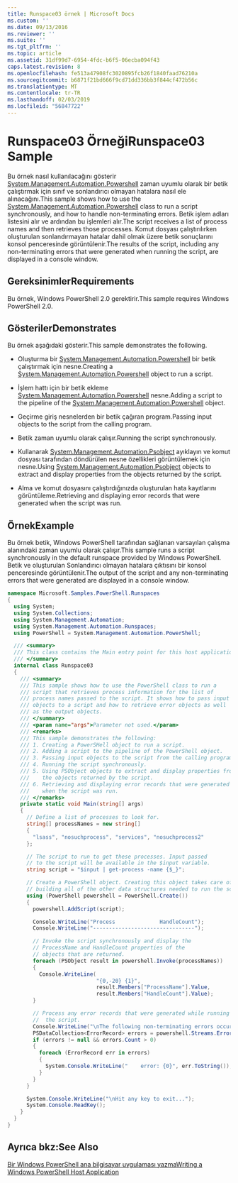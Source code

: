```yaml
---
title: Runspace03 örnek | Microsoft Docs
ms.custom: ''
ms.date: 09/13/2016
ms.reviewer: ''
ms.suite: ''
ms.tgt_pltfrm: ''
ms.topic: article
ms.assetid: 31df99d7-6954-4fdc-b6f5-06ecba094f43
caps.latest.revision: 8
ms.openlocfilehash: fe513a47908fc3020895fcb26f1840faad76210a
ms.sourcegitcommit: b6871f21bd666f9cd71dd336bb3f844cf472b56c
ms.translationtype: MT
ms.contentlocale: tr-TR
ms.lasthandoff: 02/03/2019
ms.locfileid: "56847722"
---
```

# <a name="runspace03-sample"></a><span data-ttu-id="889bb-102">Runspace03 Örneği</span><span class="sxs-lookup"><span data-stu-id="889bb-102">Runspace03 Sample</span></span>

<span data-ttu-id="889bb-103">Bu örnek nasıl kullanılacağını gösterir [System.Management.Automation.Powershell](/dotnet/api/system.management.automation.powershell) zaman uyumlu olarak bir betik çalıştırmak için sınıf ve sonlandırıcı olmayan hatalara nasıl ele alınacağını.</span><span class="sxs-lookup"><span data-stu-id="889bb-103">This sample shows how to use the [System.Management.Automation.Powershell](/dotnet/api/system.management.automation.powershell) class to run a script synchronously, and how to handle non-terminating errors.</span></span> <span data-ttu-id="889bb-104">Betik işlem adları listesini alır ve ardından bu işlemleri alır.</span><span class="sxs-lookup"><span data-stu-id="889bb-104">The script receives a list of process names and then retrieves those processes.</span></span> <span data-ttu-id="889bb-105">Komut dosyası çalıştırılırken oluşturulan sonlandırmayan hatalar dahil olmak üzere betik sonuçlarını konsol penceresinde görüntülenir.</span><span class="sxs-lookup"><span data-stu-id="889bb-105">The results of the script, including any non-terminating errors that were generated when running the script, are displayed in a console window.</span></span>

## <a name="requirements"></a><span data-ttu-id="889bb-106">Gereksinimler</span><span class="sxs-lookup"><span data-stu-id="889bb-106">Requirements</span></span>

<span data-ttu-id="889bb-107">Bu örnek, Windows PowerShell 2.0 gerektirir.</span><span class="sxs-lookup"><span data-stu-id="889bb-107">This sample requires Windows PowerShell 2.0.</span></span>

## <a name="demonstrates"></a><span data-ttu-id="889bb-108">Gösteriler</span><span class="sxs-lookup"><span data-stu-id="889bb-108">Demonstrates</span></span>

<span data-ttu-id="889bb-109">Bu örnek aşağıdaki gösterir.</span><span class="sxs-lookup"><span data-stu-id="889bb-109">This sample demonstrates the following.</span></span>

- <span data-ttu-id="889bb-110">Oluşturma bir [System.Management.Automation.Powershell](/dotnet/api/system.management.automation.powershell) bir betik çalıştırmak için nesne.</span><span class="sxs-lookup"><span data-stu-id="889bb-110">Creating a [System.Management.Automation.Powershell](/dotnet/api/system.management.automation.powershell) object to run a script.</span></span>

- <span data-ttu-id="889bb-111">İşlem hattı için bir betik ekleme [System.Management.Automation.Powershell](/dotnet/api/system.management.automation.powershell) nesne.</span><span class="sxs-lookup"><span data-stu-id="889bb-111">Adding a script to the pipeline of the [System.Management.Automation.Powershell](/dotnet/api/system.management.automation.powershell) object.</span></span>

- <span data-ttu-id="889bb-112">Geçirme giriş nesnelerden bir betik çağıran program.</span><span class="sxs-lookup"><span data-stu-id="889bb-112">Passing input objects to the script from the calling program.</span></span>

- <span data-ttu-id="889bb-113">Betik zaman uyumlu olarak çalışır.</span><span class="sxs-lookup"><span data-stu-id="889bb-113">Running the script synchronously.</span></span>

- <span data-ttu-id="889bb-114">Kullanarak [System.Management.Automation.Psobject](/dotnet/api/System.Management.Automation.PSObject) ayıklayın ve komut dosyası tarafından döndürülen nesne özellikleri görüntülemek için nesne.</span><span class="sxs-lookup"><span data-stu-id="889bb-114">Using [System.Management.Automation.Psobject](/dotnet/api/System.Management.Automation.PSObject) objects to extract and display properties from the objects returned by the script.</span></span>

- <span data-ttu-id="889bb-115">Alma ve komut dosyasını çalıştırdığınızda oluşturulan hata kayıtlarını görüntüleme.</span><span class="sxs-lookup"><span data-stu-id="889bb-115">Retrieving and displaying error records that were generated when the script was run.</span></span>

## <a name="example"></a><span data-ttu-id="889bb-116">Örnek</span><span class="sxs-lookup"><span data-stu-id="889bb-116">Example</span></span>

<span data-ttu-id="889bb-117">Bu örnek betik, Windows PowerShell tarafından sağlanan varsayılan çalışma alanındaki zaman uyumlu olarak çalışır.</span><span class="sxs-lookup"><span data-stu-id="889bb-117">This sample runs a script synchronously in the default runspace provided by Windows PowerShell.</span></span> <span data-ttu-id="889bb-118">Betik ve oluşturulan Sonlandırıcı olmayan hatalara çıktısını bir konsol penceresinde görüntülenir.</span><span class="sxs-lookup"><span data-stu-id="889bb-118">The output of the script and any non-terminating errors that were generated are displayed in a console window.</span></span>

```csharp
namespace Microsoft.Samples.PowerShell.Runspaces
{
  using System;
  using System.Collections;
  using System.Management.Automation;
  using System.Management.Automation.Runspaces;
  using PowerShell = System.Management.Automation.PowerShell;

  /// <summary>
  /// This class contains the Main entry point for this host application.
  /// </summary>
  internal class Runspace03
  {
    /// <summary>
    /// This sample shows how to use the PowerShell class to run a
    /// script that retrieves process information for the list of
    /// process names passed to the script. It shows how to pass input
    /// objects to a script and how to retrieve error objects as well
    /// as the output objects.
    /// </summary>
    /// <param name="args">Parameter not used.</param>
    /// <remarks>
    /// This sample demonstrates the following:
    /// 1. Creating a PowerSHell object to run a script.
    /// 2. Adding a script to the pipeline of the PowerShell object.
    /// 3. Passing input objects to the script from the calling program.
    /// 4. Running the script synchronously.
    /// 5. Using PSObject objects to extract and display properties from
    ///    the objects returned by the script.
    /// 6. Retrieving and displaying error records that were generated
    ///    when the script was run.
    /// </remarks>
    private static void Main(string[] args)
    {
      // Define a list of processes to look for.
      string[] processNames = new string[]
      {
        "lsass", "nosuchprocess", "services", "nosuchprocess2"
      };

      // The script to run to get these processes. Input passed
      // to the script will be available in the $input variable.
      string script = "$input | get-process -name {$_}";

      // Create a PowerShell object. Creating this object takes care of
      // building all of the other data structures needed to run the script.
      using (PowerShell powershell = PowerShell.Create())
      {
        powershell.AddScript(script);

        Console.WriteLine("Process              HandleCount");
        Console.WriteLine("--------------------------------");

        // Invoke the script synchronously and display the
        // ProcessName and HandleCount properties of the
        // objects that are returned.
        foreach (PSObject result in powershell.Invoke(processNames))
        {
          Console.WriteLine(
                            "{0,-20} {1}",
                            result.Members["ProcessName"].Value,
                            result.Members["HandleCount"].Value);
        }

        // Process any error records that were generated while running
        //  the script.
        Console.WriteLine("\nThe following non-terminating errors occurred:\n");
        PSDataCollection<ErrorRecord> errors = powershell.Streams.Error;
        if (errors != null && errors.Count > 0)
        {
          foreach (ErrorRecord err in errors)
          {
            System.Console.WriteLine("    error: {0}", err.ToString());
          }
        }
      }

      System.Console.WriteLine("\nHit any key to exit...");
      System.Console.ReadKey();
    }
  }
}
```

## <a name="see-also"></a><span data-ttu-id="889bb-119">Ayrıca bkz:</span><span class="sxs-lookup"><span data-stu-id="889bb-119">See Also</span></span>

[<span data-ttu-id="889bb-120">Bir Windows PowerShell ana bilgisayar uygulaması yazma</span><span class="sxs-lookup"><span data-stu-id="889bb-120">Writing a Windows PowerShell Host Application</span></span>](./writing-a-windows-powershell-host-application.md)